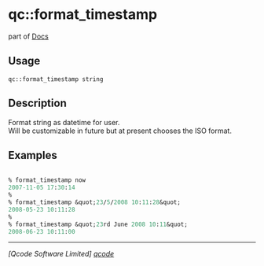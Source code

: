 qc::format_timestamp
====================

part of [Docs](.)

Usage
-----
`qc::format_timestamp string`

Description
-----------
Format string as datetime for user.<br/>Will be customizable in future but at present chooses the ISO format.

Examples
--------
```tcl

% format_timestamp now
2007-11-05 17:30:14
%
% format_timestamp &quot;23/5/2008 10:11:28&quot;
2008-05-23 10:11:28
%
% format_timestamp &quot;23rd June 2008 10:11&quot;
2008-06-23 10:11:00

```

----------------------------------
*[Qcode Software Limited] [qcode]*

[qcode]: http://www.qcode.co.uk "Qcode Software"